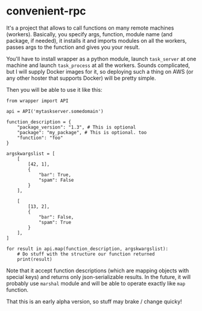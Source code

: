 # convenient-rpc

It's a project that allows to call functions on many remote machines (workers). Basically, you specify args, function, module name (and package, if needed), it installs it and imports modules on all the workers, passes args to the function and gives you your result.

You'll have to install wrapper as a python module, launch `task_server` at one machine and launch `task_process` at all the workers. Sounds complicated, but I will supply Docker images for it, so deploying such a thing on AWS (or any other hoster that supports Docker) will be pretty simple.

Then you will be able to use it like this:

    from wrapper import API

    api = API('mytaskserver.somedomain')
    
    function_description = {
        "package_version": "1.3", # This is optional
        "package": "my_package", # This is optional. too
        "function": "foo"
    }
    
    argskwargslist = [
        [
            [42, 1], 
            {
                "bar": True,
                "spam": False
            }
        ],
    
        [
            [13, 2], 
            {
                "bar": False,
                "spam": True
            }
        ],
    ]

    for result in api.map(function_description, argskwargslist):
        # Do stuff with the structure our function returned
        print(result)

Note that it accept function descriptions (which are mapping objects with special keys) and returns only json-serializable results. In the future, it will probably use `marshal` module and will be able to operate exactly like `map` function.

That this is an early alpha version, so stuff may brake / change quicky!
